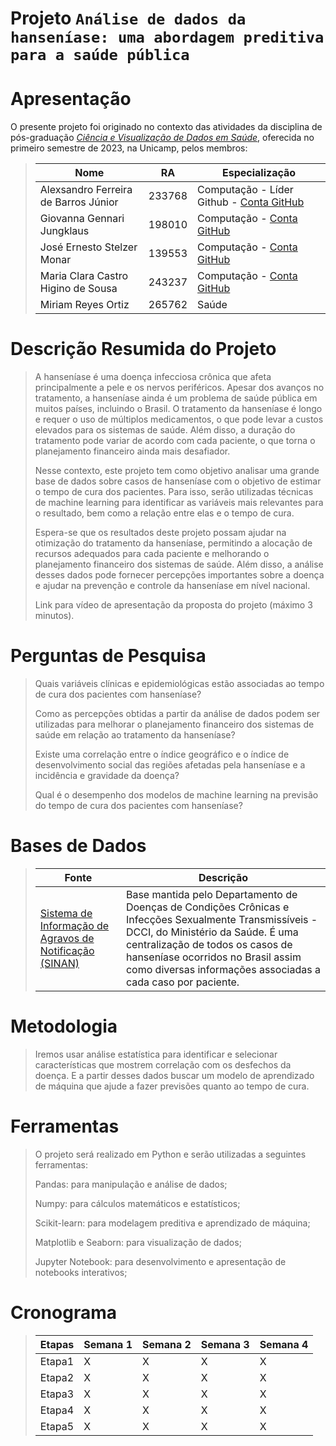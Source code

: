 # Projeto `Análise de dados da hanseníase: uma abordagem preditiva para a saúde pública`

# Apresentação

O presente projeto foi originado no contexto das atividades da disciplina de pós-graduação [*Ciência e Visualização de Dados em Saúde*](https://github.com/datasci4health/home), oferecida no primeiro semestre de 2023, na Unicamp, pelos membros:

> |Nome  | RA | Especialização|
> |--|--|--|
> | Alexsandro Ferreira de Barros Júnior  | 233768  | Computação - Líder Github - [Conta GitHub](https://github.com/alexbjr) |
> | Giovanna Gennari Jungklaus  | 198010  | Computação - [Conta GitHub](https://github.com/gigennari)|
> | José Ernesto Stelzer Monar  | 139553  | Computação - [Conta GitHub](https://github.com/stelzer-monar-ifood)|
> | Maria Clara Castro Higino de Sousa  | 243237  | Computação - [Conta GitHub](https://github.com/mc-castro)|
> | Miriam Reyes Ortiz  | 265762  | Saúde  |


# Descrição Resumida do Projeto
> A hanseníase é uma doença infecciosa crônica que afeta principalmente a pele e os nervos periféricos. Apesar dos avanços no tratamento, a hanseníase ainda é um problema de saúde pública em muitos países, incluindo o Brasil. O tratamento da hanseníase é longo e requer o uso de múltiplos medicamentos, o que pode levar a custos elevados para os sistemas de saúde. Além disso, a duração do tratamento pode variar de acordo com cada paciente, o que torna o planejamento financeiro ainda mais desafiador.
>
> Nesse contexto, este projeto tem como objetivo analisar uma grande base de dados sobre casos de hanseníase com o objetivo de estimar o tempo de cura dos pacientes. Para isso, serão utilizadas técnicas de machine learning para identificar as variáveis mais relevantes para o resultado, bem como a relação entre elas e o tempo de cura.
>
> Espera-se que os resultados deste projeto possam ajudar na otimização do tratamento da hanseníase, permitindo a alocação de recursos adequados para cada paciente e melhorando o planejamento financeiro dos sistemas de saúde. Além disso, a análise desses dados pode fornecer percepções importantes sobre a doença e ajudar na prevenção e controle da hanseníase em nível nacional.
> 
> Link para vídeo de apresentação da proposta do projeto (máximo 3 minutos).

# Perguntas de Pesquisa
> Quais variáveis clínicas e epidemiológicas estão associadas ao tempo de cura dos pacientes com hanseníase?
>
> Como as percepções obtidas a partir da análise de dados podem ser utilizadas para melhorar o planejamento financeiro dos sistemas de saúde em relação ao tratamento da hanseníase?
>
> Existe uma correlação entre o índice geográfico e o índice de desenvolvimento social das regiões afetadas pela hanseníase e a incidência e gravidade da doença?
>
> Qual é o desempenho dos modelos de machine learning na previsão do tempo de cura dos pacientes com hanseníase?

# Bases de Dados
> |Fonte | Descrição|
> |--|--|
> |[Sistema de Informação de Agravos de Notificação (SINAN)](http://indicadoreshanseniase.aids.gov.br) |Base mantida pelo Departamento de Doenças de Condições Crônicas e Infecções Sexualmente Transmissíveis - DCCI, do Ministério da Saúde. É uma centralização de todos os casos de hanseníase ocorridos no Brasil assim como diversas informações associadas a cada caso por paciente.| 

# Metodologia
> Iremos usar análise estatística para identificar e selecionar características que mostrem correlação com os desfechos da doença. E a partir desses dados buscar um modelo de aprendizado de máquina que ajude a fazer previsões quanto ao tempo de cura.

# Ferramentas
> O projeto será realizado em Python e serão utilizadas a seguintes ferramentas:
> 
> Pandas: para manipulação e análise de dados;
> 
> Numpy: para cálculos matemáticos e estatísticos;
> 
> Scikit-learn: para modelagem preditiva e aprendizado de máquina;
> 
> Matplotlib e Seaborn: para visualização de dados;
> 
> Jupyter Notebook: para desenvolvimento e apresentação de notebooks interativos;

# Cronograma
> |Etapas | Semana 1 | Semana 2| Semana 3| Semana 4|
> |--|--|--|--|--|
> | Etapa1  | X | X | X | X |
> | Etapa2  | X | X | X | X |
> | Etapa3  | X | X | X | X |
> | Etapa4  | X | X | X | X |
> | Etapa5  | X | X | X | X |
